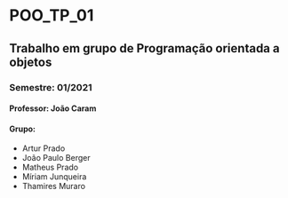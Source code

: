 # POO_TP_01
## Trabalho em grupo de Programação orientada a objetos
### Semestre: 01/2021
#### Professor: João Caram
#### Grupo:
* Artur Prado
* João Paulo Berger
* Matheus Prado
* Míriam Junqueira
* Thamires Muraro
